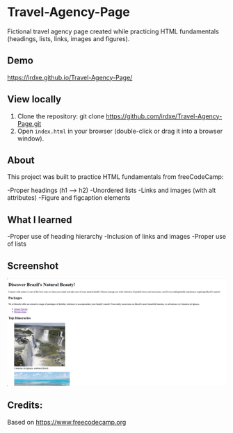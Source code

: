 # Travel-Agency-Page

Fictional travel agency page created while practicing HTML fundamentals (headings, lists, links, images and figures).

## Demo

https://irdxe.github.io/Travel-Agency-Page/

## View locally

1. Clone the repository:
   git clone https://github.com/irdxe/Travel-Agency-Page.git
2. Open `index.html` in your browser (double-click or drag it into a browser window).

## About

This project was built to practice HTML fundamentals from freeCodeCamp:

-Proper headings (h1 --> h2)
-Unordered lists
-Links and images (with alt attributes)
-Figure and figcaption elements

## What I learned

-Proper use of heading hierarchy
-Inclusion of links and images
-Proper use of lists

## Screenshot

![Home page screenshot](https://github.com/irdxe/Travel-Agency-Page/blob/main/screenshot-home-travel-agency.png)

## Credits: 

Based on https://www.freecodecamp.org


